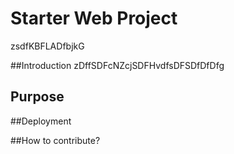 # Starter Web Project
zsdfKBFLADfbjkG

##Introduction
zDffSDFcNZcjSDFHvdfsDFSDfDfDfg

## Purpose

##Deployment

##How to contribute?